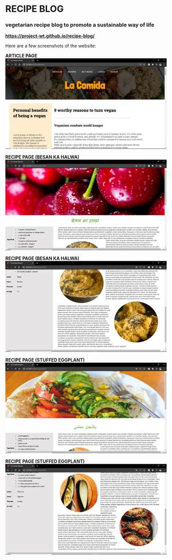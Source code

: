 # **RECIPE BLOG**
### vegetarian recipe blog to promote a sustainable way of life
**https://project-wt.github.io/recipe-blog/**

Here are a few screenshots of the website:

**ARTICLE PAGE**
![ARTICLE_PAGE](Screenshots/article.JPG)

**RECIPE PAGE (BESAN KA HALWA)**
![RECIPE_PAGE](Screenshots/recipe1-1.JPG)

**RECIPE PAGE (BESAN KA HALWA)**
![RECIPE_PAGE](Screenshots/recipe1-2.JPG)

**RECIPE PAGE (STUFFED EGGPLANT)**
![RECIPE_PAGE](Screenshots/recipe2-1.JPG)

**RECIPE PAGE (STUFFED EGGPLANT)**
![RECIPE_PAGE](Screenshots/recipe2-2.JPG)
